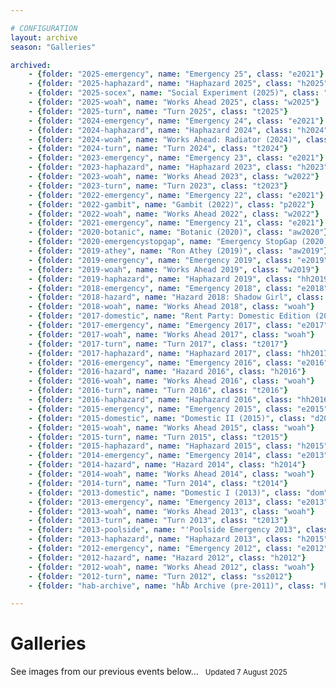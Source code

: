 ```yaml
---

# CONFIGURATION
layout: archive
season: "Galleries"

archived:
    - {folder: "2025-emergency", name: "Emergency 25", class: "e2021"}
    - {folder: "2025-haphazard", name: "Haphazard 2025", class: "h2025"}
    - {folder: "2025-socex", name: "Social Experiment (2025)", class: "se2025"}
    - {folder: "2025-woah", name: "Works Ahead 2025", class: "w2025"}
    - {folder: "2025-turn", name: "Turn 2025", class: "t2025"}
    - {folder: "2024-emergency", name: "Emergency 24", class: "e2021"}
    - {folder: "2024-haphazard", name: "Haphazard 2024", class: "h2024"}
    - {folder: "2024-woah", name: "Works Ahead: Radiator (2024)", class: "w2024"}
    - {folder: "2024-turn", name: "Turn 2024", class: "t2024"}
    - {folder: "2023-emergency", name: "Emergency 23", class: "e2021"}
    - {folder: "2023-haphazard", name: "Haphazard 2023", class: "h2023"}
    - {folder: "2023-woah", name: "Works Ahead 2023", class: "w2022"}
    - {folder: "2023-turn", name: "Turn 2023", class: "t2023"}
    - {folder: "2022-emergency", name: "Emergency 22", class: "e2021"}
    - {folder: "2022-gambit", name: "Gambit (2022)", class: "p2022"}
    - {folder: "2022-woah", name: "Works Ahead 2022", class: "w2022"}
    - {folder: "2021-emergency", name: "Emergency 21", class: "e2021"}
    - {folder: "2020-botanic", name: "Botanic (2020)", class: "aw2020"}
    - {folder: "2020-emergencystopgap", name: "Emergency StopGap (2020)", class: "esg2020"}
    - {folder: "2019-athey", name: "Ron Athey (2019)", class: "aw2019"}
    - {folder: "2019-emergency", name: "Emergency 2019", class: "e2019"}
    - {folder: "2019-woah", name: "Works Ahead 2019", class: "w2019"}
    - {folder: "2019-haphazard", name: "Haphazard 2019", class: "hh2019"}
    - {folder: "2018-emergency", name: "Emergency 2018", class: "e2018"}
    - {folder: "2018-hazard", name: "Hazard 2018: Shadow Girl", class: "h2018"}
    - {folder: "2018-woah", name: "Works Ahead 2018", class: "woah"}
    - {folder: "2017-domestic", name: "Rent Party: Domestic Edition (2017)", class: "d2015"}
    - {folder: "2017-emergency", name: "Emergency 2017", class: "e2017"}
    - {folder: "2017-woah", name: "Works Ahead 2017", class: "woah"}
    - {folder: "2017-turn", name: "Turn 2017", class: "t2017"}
    - {folder: "2017-haphazard", name: "Haphazard 2017", class: "hh2017"}
    - {folder: "2016-emergency", name: "Emergency 2016", class: "e2016"}
    - {folder: "2016-hazard", name: "Hazard 2016", class: "h2016"}
    - {folder: "2016-woah", name: "Works Ahead 2016", class: "woah"}
    - {folder: "2016-turn", name: "Turn 2016", class: "t2016"}
    - {folder: "2016-haphazard", name: "Haphazard 2016", class: "hh2016"}
    - {folder: "2015-emergency", name: "Emergency 2015", class: "e2015"}
    - {folder: "2015-domestic", name: "Domestic II (2015)", class: "d2015"}
    - {folder: "2015-woah", name: "Works Ahead 2015", class: "woah"}
    - {folder: "2015-turn", name: "Turn 2015", class: "t2015"}
    - {folder: "2015-haphazard", name: "Haphazard 2015", class: "h2015"}
    - {folder: "2014-emergency", name: "Emergency 2014", class: "e2013"}
    - {folder: "2014-hazard", name: "Hazard 2014", class: "h2014"}
    - {folder: "2014-woah", name: "Works Ahead 2014", class: "woah"}
    - {folder: "2014-turn", name: "Turn 2014", class: "t2014"}
    - {folder: "2013-domestic", name: "Domestic I (2013)", class: "dom"}
    - {folder: "2013-emergency", name: "Emergency 2013", class: "e2013"}
    - {folder: "2013-woah", name: "Works Ahead 2013", class: "woah"}
    - {folder: "2013-turn", name: "Turn 2013", class: "t2013"}
    - {folder: "2013-poolside", name: "'Poolside Emergency 2013", class: "p2013"}
    - {folder: "2013-haphazard", name: "Haphazard 2013", class: "h2015"}
    - {folder: "2012-emergency", name: "Emergency 2012", class: "e2012"}
    - {folder: "2012-hazard", name: "Hazard 2012", class: "h2012"}
    - {folder: "2012-woah", name: "Works Ahead 2012", class: "woah"}
    - {folder: "2012-turn", name: "Turn 2012", class: "ss2012"}
    - {folder: "hab-archive", name: "hÅb Archive (pre-2011)", class: "hab"}

---
```


# Galleries     
See images from our previous events below…&ensp; <small>Updated 7 August 2025<small>
